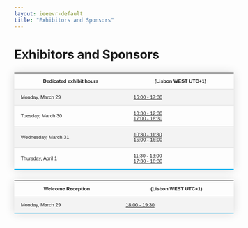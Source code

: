 ```yaml
---
layout: ieeevr-default
title: "Exhibitors and Sponsors"
---
```


<style>
    .styled-table {
        border-collapse: collapse;
        margin: 25px 0;
        font-size: 0.8em;
        font-family: sans-serif;
        /*min-width: 400px;*/
        box-shadow: 0 0 20px rgba(0, 0, 0, 0.15);
        display: table;
    }

    .styled-table thead tr {
        background-color: #00aeef;
        color: #ffffff;
        text-align: left;
    }

    .styled-table th,
    .styled-table td {
        padding: 12px 15px;
    }

    .styled-table tbody tr {
        border-bottom: 1px solid #dddddd;
    }

    .styled-table tbody tr:nth-of-type(even) {
        background-color: #f3f3f3;
    }

    .styled-table tbody tr:last-of-type {
        border-bottom: 2px solid #00aeef;
    }

    .styled-table tbody tr.active-row {
        font-weight: bold;
        color: #00aeef;
    }

</style>

<div>
    <h1>Exhibitors and Sponsors</h1>


<table class="styled-table">
    <tr>
        <th>Dedicated exhibit hours </th>
        <th>(Lisbon WEST UTC+1)</th>
    </tr>
    <tr>
        <td>Monday, March 29</td>
        <td><a href="/2021/program/overview/#EX1">16:00 - 17:30</a></td>
    </tr>
    <tr>
        <td>Tuesday, March 30</td>
        <td><a href="/2021/program/overview/#EX2">10:30 - 12:30</a><br/><a href="/2021/program/overview/#EX3">17:00 - 18:30</a></td>
    </tr>
    <tr>
        <td>Wednesday, March 31</td>
        <td><a href="/2021/program/overview/#EX4">10:30 - 11:30</a><br/><a href="/2021/program/overview/#EX5">15:00 - 16:00</a></td>
    </tr>
    <tr>
        <td>Thursday, April 1</td>
        <td><a href="/2021/program/overview/#EX6">11:30 - 13:00</a><br/><a href="/2021/program/overview/#EX7">17:30 - 18:30</a></td>
    </tr>
</table>


<table class="styled-table">
    <tr>
        <th>Welcome Reception</th>
        <th>(Lisbon WEST UTC+1)</th>
    </tr>
    <tr>
        <td>Monday, March 29</td>
        <td><a href="/2021/program/overview/#EXW">18:00 - 19:30</a></td>
    </tr>

</table>




</div>
